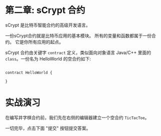 # 第二章: sCrypt 合约

sCrypt 是比特币智能合约的高级开发语言。

一份sCrypt合约就是比特币应用的基本模块。 所有的变量和函数都属于一份合约。 它是你所有应用的起点。

sCrypt 合约由关键字 `contract` 定义，类似面向对象语言 Java/C++ 里面的 `class`。一份名为 HelloWorld 的空合约如下:

```

contract HelloWorld {

}

```

# 实战演习

在编写井字棋合约前，我们先在右侧的编辑器建立一个空合约 `TicTacToe`。

一切完毕，点击下面 "提交" 按钮提交答案。